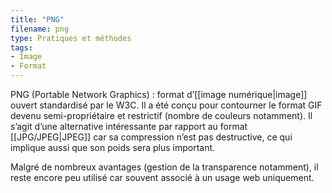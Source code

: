 ```yaml
---
title: "PNG"
filename: png
type: Pratiques et méthodes
tags:
- Image
- Format
---
```


PNG (Portable Network Graphics) : format d’[[image numérique|image]] ouvert standardisé par le W3C. Il a été conçu pour contourner le format GIF devenu semi-propriétaire et restrictif (nombre de couleurs notamment). Il s’agit d’une alternative intéressante par rapport au format [[JPG/JPEG|JPEG]] car sa compression n’est pas destructive, ce qui implique aussi que son poids sera plus important.

Malgré de nombreux avantages (gestion de la transparence notamment), il reste encore peu utilisé car souvent associé à un usage web uniquement.

